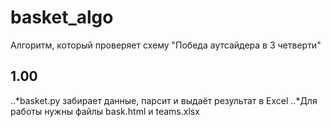 # basket_algo
Алгоритм, который проверяет схему "Победа аутсайдера в 3 четверти"
## 1.00 
..*basket.py забирает данные, парсит и выдаёт результат в Excel
..*Для работы нужны файлы bask.html и teams.xlsx 
